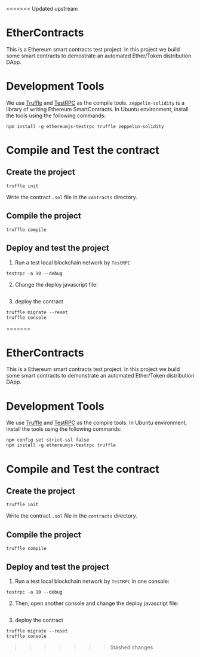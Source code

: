 <<<<<<< Updated upstream
# EtherContracts
This is a Ethereum smart contracts test project. In this project we build some smart contracts to demostrate an automated Ether/Token distribution DApp.

# Development Tools

We use [Truffle](https://github.com/trufflesuit/truffle) and [TestRPC](https://github.com/ethereumjs/testrpc) as the compile tools.
`zeppelin-solidity` is a library of writing Ethereum SmartContracts.
In Ubuntu environment, install the tools using the following commands:

```
npm install -g ethereumjs-testrpc truffle zeppelin-solidity
```

# Compile and Test the contract

## Create the project 

```
truffle init
```
Write the contract `.sol` file in the `contracts` directory.


## Compile the project

```
truffle compile
```


## Deploy and test the project

1. Run a test local blockchain network by `TestRPC`
```
testrpc -a 10 --debug
```

2. Change the deploy javascript file: 
```js

```


3. deploy the contract
```
truffle migrate --reset
truffle console
```

 

=======
# EtherContracts
This is a Ethereum smart contracts test project. In this project we build some
smart contracts to demonstrate an automated Ether/Token distribution DApp.

# Development Tools

We use [Truffle](https://github.com/trufflesuit/truffle) and
 [TestRPC](https://github.com/ethereumjs/testrpc) as the compile tools. In
 Ubuntu environment, install the tools using the following commands:

```
npm config set strict-ssl false
npm install -g ethereumjs-testrpc truffle
```

# Compile and Test the contract

## Create the project

```
truffle init
```
Write the contract `.sol` file in the `contracts` directory.


## Compile the project

```
truffle compile
```


## Deploy and test the project

1. Run a test local blockchain network by `TestRPC` in one console:
```
testrpc -a 10 --debug
```

2. Then, open another console and change the deploy javascript file:
```

```


3. deploy the contract
```
truffle migrate --reset
truffle console
```
>>>>>>> Stashed changes
